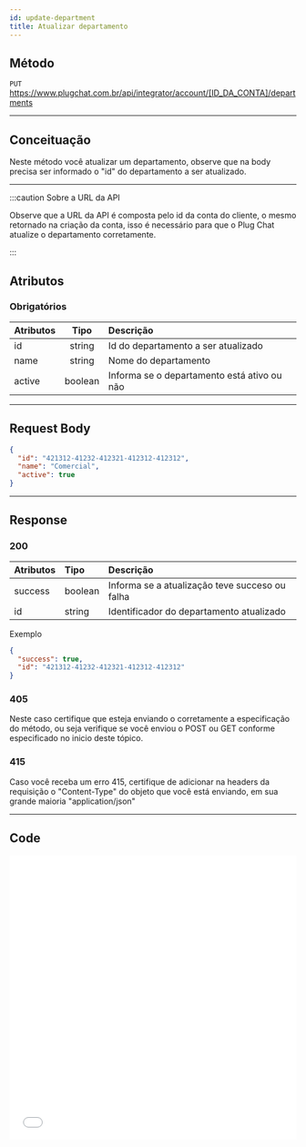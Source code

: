 ```yaml
---
id: update-department
title: Atualizar departamento
---
```


## Método

`PUT` https://www.plugchat.com.br/api/integrator/account/[ID_DA_CONTA]/departments

---

## Conceituação

Neste método você atualizar um departamento, observe que na body precisa ser informado o "id" do departamento a ser atualizado.

---

:::caution Sobre a URL da API

Observe que a URL da API é composta pelo id da conta do cliente, o mesmo retornado na criação da conta, isso é necessário para que o Plug Chat atualize o departamento corretamente.

:::

## Atributos

### Obrigatórios

| Atributos |  Tipo   | Descrição                                   |
| :-------- | :-----: | :------------------------------------------ |
| id        | string  | Id do departamento a ser atualizado         |
| name      | string  | Nome do departamento                        |
| active    | boolean | Informa se o departamento está ativo ou não |

---

## Request Body

```json
{
  "id": "421312-41232-412321-412312-412312",
  "name": "Comercial",
  "active": true
}
```

---

## Response

### 200

| Atributos | Tipo    | Descrição                                      |
| :-------- | :------ | :--------------------------------------------- |
| success   | boolean | Informa se a atualização teve succeso ou falha |
| id        | string  | Identificador do departamento atualizado       |

Exemplo

```json
{
  "success": true,
  "id": "421312-41232-412321-412312-412312"
}
```

### 405

Neste caso certifique que esteja enviando o corretamente a especificação do método, ou seja verifique se você enviou o POST ou GET conforme especificado no inicio deste tópico.

### 415

Caso você receba um erro 415, certifique de adicionar na headers da requisição o "Content-Type" do objeto que você está enviando, em sua grande maioria "application/json"

---

## Code

<iframe src="//api.apiembed.com/?source=https://raw.githubusercontent.com/fourpixelit/plug-chat-partner-docs/main/json-examples/update-department.json&targets=all" frameBorder="0" scrolling="no" width="100%" height="500px" seamless></iframe>
